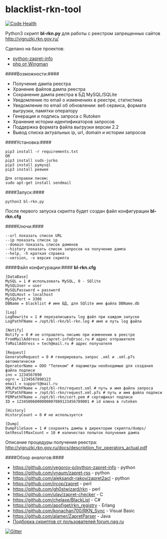# blacklist-rkn-tool

[![Code Health](https://landscape.io/github/Prototype-X/blacklist-rkn-tool/master/landscape.svg?style=flat)](https://landscape.io/github/Prototype-X/blacklist-rkn-tool/master)

Python3 скрипт **bl-rkn.py** для работы с реестром запрещенных сайтов http://vigruzki.rkn.gov.ru/

Сделано на базе проектов:
* [python-zapret-info](https://github.com/yegorov-p/python-zapret-info)
* [php от Wingman](https://www.evernote.com/shard/s185/sh/ceb0b021-47e7-4c61-ab43-bc6db27fe919/c535b6e5047ec69d304519fe81c2c9ac?noteKey=c535b6e5047ec69d304519fe81c2c9ac)

####Возможности:####
* Получение дампа реестра
* Хранение файлов дампа реестра
* Сохранение дампа реестра в БД MySQL/SQLite
* Уведомление по email о изменениях в реестре, статистика
* Уведомление по email об обновлении: веб сервиса, формата выгрузки, памятки оператору
* Генерация и подпись запроса с Rutoken
* Хранение истории идентификаторов запросов
* Поддержка формата файла выгрузки версии 2.2
* Вывод списка актуальных ip, url, domain и истории запросов

####Установка:####

    pip3 install -r requirements.txt
    OR
    pip3 install suds-jurko
    pip3 install pymysql
    pip3 install peewee

    Для отправки писем:
    sudo apt-get install sendmail

####Запуск:####

    python3 bl-rkn.py

После первого запуска скрипта будет создан файл конфигурации **bl-rkn.cfg**

####Ключи:####

    --url показать список URL
    --ip показать список ip
    --domain показать список доменов
    --history показать список запросов на получение дампа
    --help, -h краткая справка
    --version, -v версия скрипта

####Файл конфигурации:####
**bl-rkn.cfg**

    [DataBase]
    MySQL = 1 # использовать MySQL, 0 - SQlite
    MySQLUser = user
    MySQLPassword = password
    MySQLHost = localhost
    MySQLPort = 3306
    DBName = blacklist # имя БД, для SQlite имя файла DBName.db

    [Log]
    LogRewrite = 1 # перезаписывать log файл при каждом запуске
    LogPathFName = /opt/bl-rkn/bl-rkn.log # имя и путь log файла

    [Notify]
    Notify = 0 # не отправлять письмо при изменении в реестре
    FromMailAddress = zapret-info@rsoc.ru # адрес отправителя
    ToMailAddress = tech@mail.ru # адрес получателя

    [Request]
    GenerateRequest = 0 # генерировать запрос .xml и .xml.p7s автоматически
    OperatorName = ООО "Телеком" # параметры необходимые для создания файла подписи
    inn = 1234567890
    ogrn = 1234567890123
    email = support@mail.ru
    XMLPathFName = /opt/bl-rkn/request.xml # путь и имя файла запроса
    P7SPathFName = /opt/bl-rkn/request.xml.p7s # путь и имя файла подписи
    PEMPathFName = /opt/bl-rkn/cert.pem # сертификат подписи
    ID = 12345006000000007089123456789001 # id ключа в rutoken

    [History]
    HistoryCount = 0 # не используется

    [Dump]
    DumpFileSave = 1 # сохранять дампы в директории скрипта/dumps/
    GetResultMaxCount = 10 # количество попыток получения дампа

Описание процедуры получения реестра: http://vigruzki.rkn.gov.ru/docs/description_for_operators_actual.pdf

####Обзор аналогов:####

* https://github.com/yegorov-p/python-zapret-info - python
* https://github.com/vnaum/zapret-rss - python
* https://github.com/aleksandr-rakov/zapret2acl  - python
* https://github.com/ircop/zapret - perl
* https://github.com/gh0stwizard/rkn  - perl
* https://github.com/ulav/zapret-checker - C
* https://github.com/chelaxe/BlackList - C#
* https://github.com/apofiget/rkn_registry - Erlang
* https://github.com/konachan700/RKN_Sync - Visual Basic
* https://github.com/alamer/ZapretParser - Java
* [Подборка скриптов от пользователей forum.nag.ru](https://www.evernote.com/shard/s185/sh/ceb0b021-47e7-4c61-ab43-bc6db27fe919/c535b6e5047ec69d304519fe81c2c9ac?noteKey=c535b6e5047ec69d304519fe81c2c9ac)

[![Gitter](https://badges.gitter.im/Join%20Chat.svg)](https://gitter.im/Prototype-X/blacklist-rkn-tool?utm_source=badge&utm_medium=badge&utm_campaign=pr-badge)